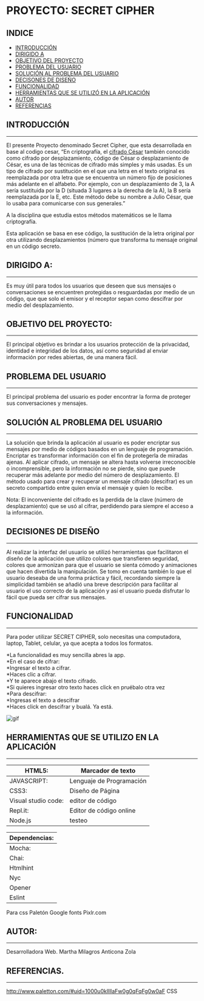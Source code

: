 # PROYECTO: SECRET CIPHER

INDICE
------
* [INTRODUCCIÓN](#id1)  
* [DIRIGIDO A](#id2)  
* [OBJETIVO DEL PROYECTO](#id3)  
* [PROBLEMA DEL USUARIO](#id4)  
* [SOLUCIÓN AL PROBLEMA DEL USUARIO](#id5)  
* [DECISONES DE DISEÑO](#id6)  
* [FUNCIONALIDAD](#id7)  
* [HERRAMIENTAS QUE SE UTILIZÓ EN LA APLICACIÓN](#id8)  
* [AUTOR](#id9)  
* [REFERENCIAS](#id10)  


## INTRODUCCIÓN<a name="id1"></a>
----------------
El presente Proyecto denominado Secret Cipher,  que esta desarrollada en base al codigo cesar, “En criptografía, el [cifrado César](https://es.wikipedia.org/wiki/Cifrado_C%C3%A9sar "Cifrado Cesar") también conocido como cifrado por desplazamiento, código de César o desplazamiento de César, es una de las técnicas de cifrado más simples y más usadas. Es un tipo de cifrado por sustitución en el que una letra en el texto original es reemplazada por otra letra que se encuentra un número fijo de posiciones más adelante en el alfabeto. Por ejemplo, con un desplazamiento de 3, la A sería sustituida por la D (situada 3 lugares a la derecha de la A), la B sería reemplazada por la E, etc. Este método debe su nombre a Julio César, que lo usaba para comunicarse con sus generales.”

A la disciplina que estudia estos métodos matemáticos se le llama criptografía.

Esta aplicación se basa en ese código, la sustitución de la letra original por otra utilizando desplazamientos (número que transforma tu mensaje original en un código secreto. 

## DIRIGIDO A:<a name="id2"></a>
-------------
Es muy útil para todos los usuarios que deseen que sus mensajes o conversaciones se encuentren protegidas o resguardadas por medio de un código, que que solo el emisor y el receptor sepan como descifrar por medio del desplazamiento.


## OBJETIVO DEL PROYECTO:<a name="id3"></a>
------------------------

El principal objetivo es brindar a los usuarios protección de la privacidad, identidad e integridad de los datos, así como seguridad al enviar información por redes abiertas, de una manera fácil.


## PROBLEMA DEL USUARIO<a name="id4"></a>
------------------------
El principal problema del usuario es poder encontrar la forma de proteger sus conversaciones y mensajes.

## SOLUCIÓN AL PROBLEMA DEL USUARIO<a name="id5"></a>
----------------------------------
La solución que brinda la aplicación al usuario es poder encriptar sus mensajes por medio de códigos basados en un lenguaje de programación. Encriptar es transformar información con el fin de protegerla de miradas ajenas. Al aplicar cifrado, un mensaje se altera hasta volverse irreconocible o incomprensible, pero la información no se pierde, sino que puede recuperar más adelante por medio del número de desplazamiento. El método usado para crear y recuperar un mensaje cifrado (descifrar) es un secreto compartido entre quien envía el mensaje y quien lo recibe. 

Nota: El inconveniente del cifrado es la perdida  de la clave (número de desplazamiento) que se usó al cifrar, perdidendo para siempre el acceso a la información.


## DECISIONES DE DISEÑO<a name="id6"></a>
-----------------------
Al realizar la interfaz del usuario se utilizó herramientas que facilitaron el diseño de la aplicación que utilizo colores que transfieren seguridad, colores que armonizan para que el usuario se sienta cómodo y animaciones que hacen divertida la manipulación. Se tomo en cuenta también lo que el usuario deseaba de una forma práctica y fácil, recordando siempre la simplicidad también se añadió una breve descripción para facilitar al usuario el uso correcto de la aplicación y así el usuario pueda disfrutar lo fácil que pueda ser cifrar sus mensajes.


## FUNCIONALIDAD<a name="id7"></a>
----------------

Para poder utilizar SECRET CIPHER, solo necesitas una computadora, laptop, Tablet, celular, ya que acepta a todos los formatos.

*La funcionalidad es muy sencilla abres la app.  
*En el caso de cifrar:  
*Ingresar el texto a cifrar.  
*Haces clic a cifrar.  
*Y te aparece abajo el texto cifrado.  
*Si quieres ingresar otro texto haces click en pruébalo otra vez  
*Para descifrar:  
*Ingresas el texto a descifrar  
*Haces click en descifrar y bualá. Ya está. 

![gif](https://imgflip.com/gif/2bkany)

## HERRAMIENTAS QUE SE UTILIZO EN LA APLICACIÓN <a name="id8"></a>
---------------------------------------------

HTML5:| Marcador de texto
------|------------------
JAVASCRIPT:| Lenguaje de Programación
CSS3:| Diseño de Página
Visual studio code:| editor de código
Repl.it:| Editor de código online
Node.js|testeo

|Dependencias:  |
|-------------- |
|Mocha:         |
|Chai:          |
|Htmlhint       |
|Nyc            |
|Opener         |
|Eslint         |

Para css
Paletón
Google fonts
Pixlr.com

## AUTOR:<a name="id9"></a>
-----------
Desarrolladora Web. Martha Milagros Anticona Zola


## REFERENCIAS.<a name="id10"></a>
--------------
http://www.paletton.com/#uid=1000u0kllllaFw0g0qFqFg0w0aF CSS



